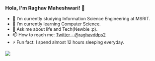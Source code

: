 ### Hola, I'm Raghav Maheshwari! 👋

- 🔭 I’m currently studying Information Science Engineering at MSRIT.
- 🌱 I’m currently learning Computer Science.
- 💬 Ask me about life and Tech(Newbie :p).
- 📫 How to reach me: [Twitter - @raghavddps2](https://twitter.com/raghavddps2)
- ⚡ Fun fact: I spend almost 12 hours sleeping everyday.


<img src="https://github-readme-stats.vercel.app/api?username=raghavddps2&&show_icons=true&title_color=ffffff&icon_color=bb2acf&text_color=daf7dc&bg_color=191919">
